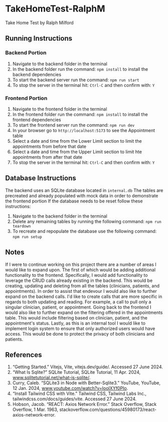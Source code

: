 # TakeHomeTest-RalphM
Take Home Test by Ralph Milford

## Running Instructions
### Backend Portion
1. Navigate to the backend folder in the terminal
2. In the backend folder run the command: ```npm install``` to install the backend dependencies
3. To start the backend server run the command: ```npm run start```
4. To stop the server in the terminal hit: ```Ctrl-C``` and then confirm with: ```Y```
### Frontend Portion
1. Navigate to the frontend folder in the terminal
2. In the frontend folder run the command: ```npm install``` to install the frontend dependencies
3. To start the frontend server run the command: ```npm run dev```
4. In your browser go to ```http://localhost:5173``` to see the Appointment table
5. Select a date and time from the Lower Limit section to limit the appointments from before that date
6. Select a date and time from the Upper Limit section to limit hte appointments from after that date
7. To stop the server in the terminal hit: ```Ctrl-C``` and then confirm with: ```Y```

## Database Instructions
The backend uses an SQLite database located in ```internal.db```
The tables are precreated and already populated with mock data in order to demonstrate the frontend portion
If the database needs to be reset follow these instructions:
1. Navigate to the backend folder in the terminal
2. Delete any remaining tables by running the following command: ```npm run teardown```
3. To recreate and repopulate the database use the following command: ```npm run setup```

## Notes
If I were to continue working on this project there are a number of areas I would like to expand upon. The first of which would be adding additional functionality to the frontend. Specifically, I would add functionality to leverage the CRUD calls already existing in the backend. This would be creating, updating and deleting from all the tables (clinicians, patients, and appointments). In order to assist that endevour I would also like to further expand on the backend calls. I'd like to create calls that are more specific in regards to both updating and reading. For example, a call to pull only a singular clinician, patient, or appointment. Going back to the frontend I would also like to further expand on the filtering offered in the appointments table. This would include filtering based on clinician, patient, and the appointment's status. Lastly, as this is an internal tool I would like to implement login system to ensure that only authorized users would have access. This would be done to protect the privacy of both clinicians and patients.

## References
1. “Getting Started.” Vitejs, Vite, vitejs.dev/guide/. Accessed 27 June 2024. 
2. “What Is Sqlite?” SQLite Tutorial, SQLite Tutorial, 11 Apr. 2024, www.sqlitetutorial.net/what-is-sqlite/. 
3. Curry, Caleb. “SQLite3 in Node with Better-Sqlite3.” YouTube, YouTube, 12 Jan. 2024, www.youtube.com/watch?v=IooIXYf0PIo. 
4. “Install Tailwind CSS with Vite.” Tailwind CSS, Tailwind Labs Inc., tailwindcss.com/docs/guides/vite. Accessed 27 June 2024. 
5. Hobson, Jacob. “REACT: Axios Network Error.” Stack Overflow, Stack Overflow, 1 Mar. 1963, stackoverflow.com/questions/45980173/react-axios-network-error. 
